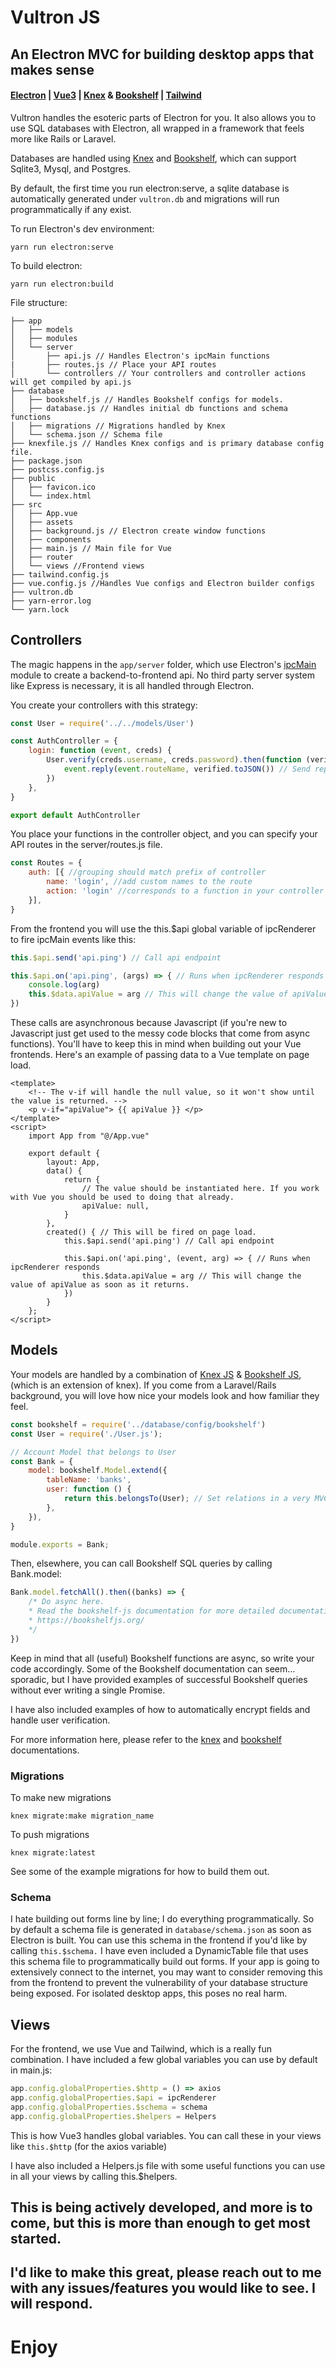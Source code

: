 # Vultron JS
## An Electron MVC for building desktop apps that makes sense
#### [Electron](https://www.electronjs.org/) | [Vue3](https://v3.vuejs.org/) | [Knex](https://knexjs.org/) & [Bookshelf](https://bookshelfjs.org/) | [Tailwind](https://tailwindcss.com/)

Vultron handles the esoteric parts of Electron for you. It also allows you to use SQL databases with Electron, all wrapped in a framework that feels more like Rails or Laravel. 

Databases are handled using [Knex](https://knexjs.org/) and [Bookshelf](https://bookshelfjs.org/), which can support Sqlite3, Mysql, and Postgres. 

By default, the first time you run electron:serve, a sqlite database is automatically generated under ```vultron.db``` and migrations will run programmatically if any exist.

To run Electron's dev environment:
```
yarn run electron:serve
```

To build electron:
```
yarn run electron:build
```

File structure:
```
├── app
│   ├── models
│   ├── modules
│   └── server
│       ├── api.js // Handles Electron's ipcMain functions
|		├── routes.js // Place your API routes 
│       └── controllers // Your controllers and controller actions will get compiled by api.js
├── database
│   ├── bookshelf.js // Handles Bookshelf configs for models.
│   ├── database.js // Handles initial db functions and schema functions
│   ├── migrations // Migrations handled by Knex
│   └── schema.json // Schema file
├── knexfile.js // Handles Knex configs and is primary database config file.
├── package.json
├── postcss.config.js
├── public
│   ├── favicon.ico
│   └── index.html
├── src
│   ├── App.vue
│   ├── assets
│   ├── background.js // Electron create window functions
│   ├── components
│   ├── main.js // Main file for Vue
│   ├── router
│   └── views //Frontend views
├── tailwind.config.js
├── vue.config.js //Handles Vue configs and Electron builder configs
├── vultron.db
├── yarn-error.log
└── yarn.lock
```

## Controllers
The magic happens in the ```app/server``` folder, which use Electron's [ipcMain](https://www.electronjs.org/docs/latest/api/ipc-main) module to create a backend-to-frontend api. No third party server system like Express is necessary, it is all handled through Electron. 

You create your controllers with this strategy:
```javascript
const User = require('../../models/User')

const AuthController = {
	login: function (event, creds) {
		User.verify(creds.username, creds.password).then(function (verified) {
			event.reply(event.routeName, verified.toJSON()) // Send reply back using name of endpoint event automatically stored in the event variable.
		})
	},
}

export default AuthController
```

You place your functions in the controller object, and you can specify your API routes in the server/routes.js file.

```javascript
const Routes = {
	auth: [{ //grouping should match prefix of controller
		name: 'login', //add custom names to the route
		action: 'login' //corresponds to a function in your controller file.
	}],
}
```

From the frontend you will use the this.$api global variable of ipcRenderer to fire ipcMain events like this: 
```javascript
this.$api.send('api.ping') // Call api endpoint

this.$api.on('api.ping', (args) => { // Runs when ipcRenderer responds
	console.log(arg)
	this.$data.apiValue = arg // This will change the value of apiValue as soon as it returns.
})
```

These calls are asynchronous because Javascript (if you're new to Javascript just get used to the messy code blocks that come from async functions). You'll have to keep this in mind when building out your Vue frontends.
Here's an example of passing data to a Vue template on page load. 

```vue
<template>
	<!-- The v-if will handle the null value, so it won't show until the value is returned. -->
	<p v-if="apiValue"> {{ apiValue }} </p> 
</template>
<script>
    import App from "@/App.vue"

    export default {
        layout: App,
        data() {
			return {
				// The value should be instantiated here. If you work with Vue you should be used to doing that already.
				apiValue: null, 
			}
        },
		created() { // This will be fired on page load.
			this.$api.send('api.ping') // Call api endpoint

			this.$api.on('api.ping', (event, arg) => { // Runs when ipcRenderer responds
				this.$data.apiValue = arg // This will change the value of apiValue as soon as it returns.
			})
		}
    };
</script>
```

## Models
Your models are handled by a combination of [Knex JS](https://knexjs.org/) & [Bookshelf JS](https://bookshelfjs.org/), (which is an extension of knex). If you come from a Laravel/Rails background, you will love how nice your models look and how familiar they feel. 

```javascript
const bookshelf = require('../database/config/bookshelf')
const User = require('./User.js');

// Account Model that belongs to User
const Bank = {
	model: bookshelf.Model.extend({
		tableName: 'banks',
		user: function () {
			return this.belongsTo(User); // Set relations in a very MVC fashion. 
		},
	}),
}

module.exports = Bank;
```

Then, elsewhere, you can call Bookshelf SQL queries by calling Bank.model:
```javascript
Bank.model.fetchAll().then((banks) => {
	/* Do async here. 
	* Read the bookshelf-js documentation for more detailed documentation here.
	* https://bookshelfjs.org/
	*/
})
```

Keep in mind that all (useful) Bookshelf functions are async, so write your code accordingly. Some of the Bookshelf documentation can seem... sporadic, but I have provided examples of successful Bookshelf queries without ever writing a single Promise.

I have also included examples of how to automatically encrypt fields and handle user verification. 

For more information here, please refer to the [knex](https://knexjs.org/) and [bookshelf](https://bookshelfjs.org/) documentations. 

### Migrations
To make new migrations 
```
knex migrate:make migration_name 
```
To push migrations
```
knex migrate:latest
```
See some of the example migrations for how to build them out.

### Schema
I hate building out forms line by line; I do everything programmatically. So by default a schema file is generated in ```database/schema.json``` as soon as Electron is built. You can use this schema in the frontend if you'd like by calling ```this.$schema.``` I have even included a DynamicTable file that uses this schema file to programmatically build out forms. If your app is going to extensively connect to the internet, you may want to consider removing this from the frontend to prevent the vulnerability of your database structure being exposed. For isolated desktop apps, this poses no real harm. 

## Views

For the frontend, we use Vue and Tailwind, which is a really fun combination. 
I have included a few global variables you can use by default in main.js: 

```javascript
app.config.globalProperties.$http = () => axios
app.config.globalProperties.$api = ipcRenderer
app.config.globalProperties.$schema = schema
app.config.globalProperties.$helpers = Helpers

```

This is how Vue3 handles global variables. You can call these in your views like ```this.$http``` (for the axios variable)

I have also included a Helpers.js file with some useful functions you can use in all your views by calling this.$helpers. 


## This is being actively developed, and more is to come, but this is more than enough to get most started. 
## I'd like to make this great, please reach out to me with any issues/features you would like to see. I will respond.

# Enjoy
